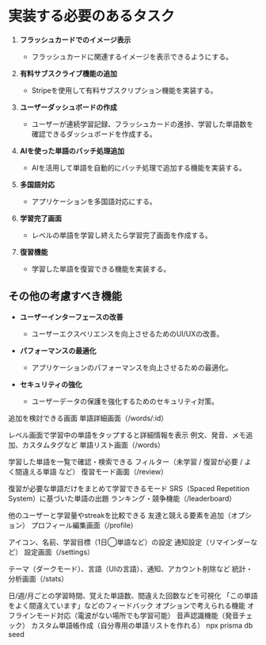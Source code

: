 # 実装する必要のあるタスク

1. **フラッシュカードでのイメージ表示**
   - フラッシュカードに関連するイメージを表示できるようにする。

2. **有料サブスクライブ機能の追加**
   - Stripeを使用して有料サブスクリプション機能を実装する。

3. **ユーザーダッシュボードの作成**
   - ユーザーが連続学習記録、フラッシュカードの進捗、学習した単語数を確認できるダッシュボードを作成する。

4. **AIを使った単語のバッチ処理追加**
   - AIを活用して単語を自動的にバッチ処理で追加する機能を実装する。

5. **多国語対応**
   - アプリケーションを多国語対応にする。

6. **学習完了画面**
   - レベルの単語を学習し終えたら学習完了画面を作成する。

7. **復習機能**
   - 学習した単語を復習できる機能を実装する。

## その他の考慮すべき機能

- **ユーザーインターフェースの改善**
  - ユーザーエクスペリエンスを向上させるためのUI/UXの改善。

- **パフォーマンスの最適化**
  - アプリケーションのパフォーマンスを向上させるための最適化。

- **セキュリティの強化**
  - ユーザーデータの保護を強化するためのセキュリティ対策。

追加を検討できる画面
単語詳細画面（/words/:id）

レベル画面で学習中の単語をタップすると詳細情報を表示
例文、発音、メモ追加、カスタムタグなど
単語リスト画面（/words）

学習した単語を一覧で確認・検索できる
フィルター（未学習 / 復習が必要 / よく間違える単語 など）
復習モード画面（/review）

復習が必要な単語だけをまとめて学習できるモード
SRS（Spaced Repetition System）に基づいた単語の出題
ランキング・競争機能（/leaderboard）

他のユーザーと学習量やstreakを比較できる
友達と競える要素を追加（オプション）
プロフィール編集画面（/profile）

アイコン、名前、学習目標（1日◯単語など）の設定
通知設定（リマインダーなど）
設定画面（/settings）

テーマ（ダークモード）、言語（UIの言語）、通知、アカウント削除など
統計・分析画面（/stats）

日/週/月ごとの学習時間、覚えた単語数、間違えた回数などを可視化
「この単語をよく間違えています」などのフィードバック
オプションで考えられる機能
オフラインモード対応（電波がない場所でも学習可能）
音声認識機能（発音チェック）
カスタム単語帳作成（自分専用の単語リストを作れる）
npx prisma db seed                           